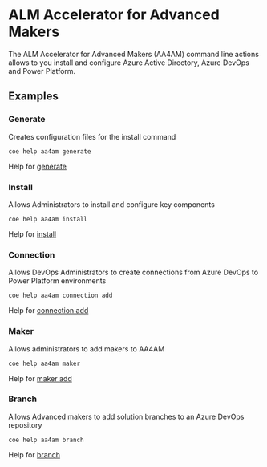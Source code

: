 # ALM Accelerator for Advanced Makers

The ALM Accelerator for Advanced Makers (AA4AM) command line actions allows to you install and configure Azure Active Directory, Azure DevOps and Power Platform.

## Examples

### Generate 

Creates configuration files for the install command

```
coe help aa4am generate
```

Help for [generate](./generate/readme.md)

### Install

Allows Administrators to install and configure key components

```
coe help aa4am install
```

Help for [install](./generate/install.md)

### Connection

Allows DevOps Administrators to create connections from Azure DevOps to Power Platform environments

```
coe help aa4am connection add
```

Help for [connection add](./connection/add.md)

### Maker

Allows administrators to add makers to AA4AM

```
coe help aa4am maker
```

Help for [maker add](./maker/add.md)

### Branch

Allows Advanced makers to add solution branches to an Azure DevOps repository

```
coe help aa4am branch
```

Help for [branch](./branch.md)
